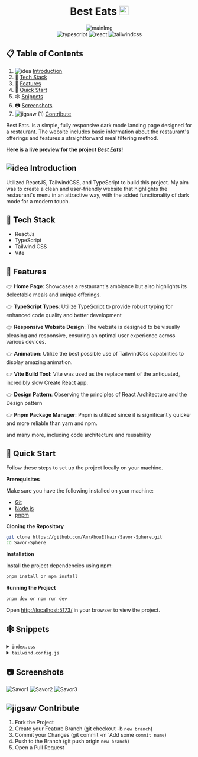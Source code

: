    <h1 align="center">Best Eats <img src="https://github.com/AmrAbouElkair/Savor-Sphere/assets/83710148/186b8ebb-5166-4655-8b7f-97a927291b82" width="25" alt="Logo" /> </h1>
 <div align="center">
  <img src="https://github.com/AmrAbouElkair/Savor-Sphere/assets/83710148/1231a79d-2c99-4c65-80c1-6179ab335560" alt="mainImg"/>
  <div>
    <img src="https://img.shields.io/badge/-TypeScript-black?style=for-the-badge&logoColor=white&logo=typescript&color=3178C6" alt="typescript" />
     <img src="https://img.shields.io/badge/-React_JS-black?style=for-the-badge&logoColor=white&logo=react&color=1786ab" alt="react" />
    <img src="https://img.shields.io/badge/-Tailwind_CSS-black?style=for-the-badge&logoColor=white&logo=tailwindcss&color=06B6D4" alt="tailwindcss" />
  </div>
  </div>

## 📋 <a name="table">Table of Contents</a>

1. ![idea](https://github.com/AmrAbouElkair/LensCrafters/assets/83710148/c8e0ad20-4a63-4fa0-8c4f-6c8368ed0adf) [Introduction](#introduction)
2. 🤖 [Tech Stack](#tech-stack)
3. 🔋 [Features](#features)
4. 🤸 [Quick Start](#quick-start)
5. 🕸️ [Snippets](#snippets)
6. 📷 [Screenshots](#screenshots)
7. ![jigsaw (1)](https://github.com/AmrAbouElkair/LensCrafters/assets/83710148/316cd490-12f9-4b15-9977-f0d202c1d150) [Contribute](#contribute)

Best Eats. is a simple, fully responsive dark mode landing page designed for a restaurant. The website includes basic information about the restaurant's offerings and features a straightforward meal filtering method.

**Here is a live preview for the project _[Best Eats](https://savor-sphere.vercel.app/)_!**

## <a name="introduction"> ![idea](https://github.com/AmrAbouElkair/LensCrafters/assets/83710148/c8e0ad20-4a63-4fa0-8c4f-6c8368ed0adf) Introduction</a>

Utilized ReactJS, TailwindCSS, and TypeScript to build this project. My aim was to create a clean and user-friendly website that highlights the restaurant's menu in an attractive way, with the added functionality of dark mode for a modern touch.

## <a name="tech-stack">🤖 Tech Stack</a>

- ReactJs
- TypeScript
- Tailwind CSS
- Vite

## <a name="features">🔋 Features</a>

👉 **Home Page**: Showcases a restaurant's ambiance but also highlights its delectable meals and unique offerings.

👉 **TypeScript Types**: Utilize TypeScript to provide robust typing for enhanced code quality and better development

👉 **Responsive Website Design**: The website is designed to be visually pleasing and responsive, ensuring an optimal user experience across various devices.

👉 **Animation**: Utilize the best possible use of TailwindCss capabilities to display amazing animation.

👉 **Vite Build Tool**: Vite was used as the replacement of the antiquated, incredibly slow Create React app.

👉 **Design Pattern**: Observing the principles of React Architecture and the Design pattern

👉 **Pnpm Package Manager**: Pnpm is utilized since it is significantly quicker and more reliable than yarn and npm.

and many more, including code architecture and reusability

## <a name="quick-start">🤸 Quick Start</a>

Follow these steps to set up the project locally on your machine.

**Prerequisites**

Make sure you have the following installed on your machine:

- [Git](https://git-scm.com/)
- [Node.js](https://nodejs.org/en)
- [pnpm](https://pnpm.io/)

**Cloning the Repository**

```bash
git clone https://github.com/AmrAbouElkair/Savor-Sphere.git
cd Savor-Sphere
```

**Installation**

Install the project dependencies using npm:

```bash
pnpm inatall or npm install
```

**Running the Project**

```bash
pnpm dev or npm run dev
```

Open [http://localhost:5173/](http://localhost:5173/) in your browser to view the project.

## <a name="snippets">🕸️ Snippets</a>

</details>

<details>
<summary><code>index.css</code></summary>

```css
@tailwind base;
@tailwind components;
@tailwind utilities;

* {
  margin: 0;
  padding: 0;
  box-sizing: border-box;
  scroll-behavior: smooth;
}

@layer components {
  .max-container {
    max-width: 1640px;
    margin: 0 auto;
  }
}

@layer base {
  button {
    @apply border border-black rounded-xl px-5 py-1;
  }
}

@layer utilities {
  .padding {
    @apply sm:px-16 px-8 sm:py-24 py-12;
  }

  .padding-x {
    @apply sm:px-16 px-8;
  }

  .padding-y {
    @apply sm:py-24 py-12;
  }

  .padding-l {
    @apply sm:pl-16 pl-8;
  }

  .padding-r {
    @apply sm:pr-16 pr-8;
  }

  .padding-t {
    @apply sm:pt-24 pt-12;
  }

  .padding-b {
    @apply sm:pb-24 pb-12;
  }
}
```

</details>

<details>
<summary><code>tailwind.config.js</code></summary>

```javascript
/** @type {import('tailwindcss').Config} */
export default {
  darkMode: "class",
  content: ["./index.html", "./src/**/*.{js,ts,jsx,tsx}"],
  theme: {
    extend: {},
  },
  plugins: [],
};
```

</details>

## <a name="screenshots"> 📷 Screenshots</a>

![Savor1](https://github.com/AmrAbouElkair/Savor-Sphere/assets/83710148/1231a79d-2c99-4c65-80c1-6179ab335560)
![Savor2](https://github.com/AmrAbouElkair/Savor-Sphere/assets/83710148/ae136391-e521-4ff6-8c8d-3f66389f3d25)
![Savor3](https://github.com/AmrAbouElkair/Savor-Sphere/assets/83710148/478049e2-24bf-4ae7-8d71-267f94663fd4)

## <a name="contribute">![jigsaw](https://github.com/AmrAbouElkair/LensCrafters/assets/83710148/fa2848f1-94b6-4951-9334-fb9ec40c16a7) Contribute</a>

1. Fork the Project
2. Create your Feature Branch (git checkout -b `new branch`)
3. Commit your Changes (git commit -m 'Add some `commit name`)
4. Push to the Branch (git push origin `new branch`)
5. Open a Pull Request

